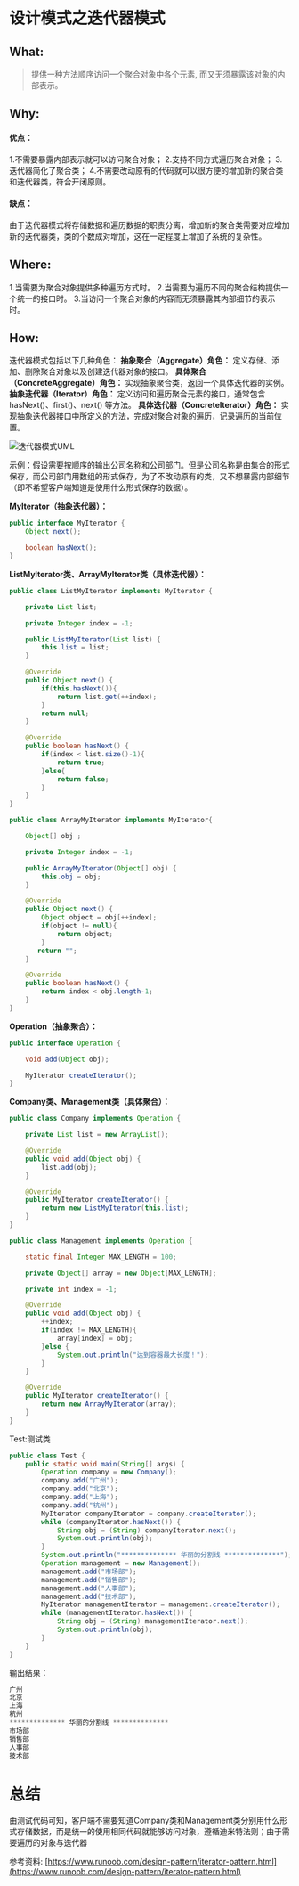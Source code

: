 # 设计模式之迭代器模式
## What:
>提供一种方法顺序访问一个聚合对象中各个元素, 而又无须暴露该对象的内部表示。



## Why:
#### 优点：
1.不需要暴露内部表示就可以访问聚合对象；
2.支持不同方式遍历聚合对象；
3.迭代器简化了聚合类；
4.不需要改动原有的代码就可以很方便的增加新的聚合类和迭代器类，符合开闭原则。

#### 缺点：
由于迭代器模式将存储数据和遍历数据的职责分离，增加新的聚合类需要对应增加新的迭代器类，类的个数成对增加，这在一定程度上增加了系统的复杂性。

## Where:
1.当需要为聚合对象提供多种遍历方式时。
2.当需要为遍历不同的聚合结构提供一个统一的接口时。
3.当访问一个聚合对象的内容而无须暴露其内部细节的表示时。

## How:

迭代器模式包括以下几种角色：
**抽象聚合（Aggregate）角色：** 定义存储、添加、删除聚合对象以及创建迭代器对象的接口。
**具体聚合（ConcreteAggregate）角色：** 实现抽象聚合类，返回一个具体迭代器的实例。
**抽象迭代器（Iterator）角色：** 定义访问和遍历聚合元素的接口，通常包含 hasNext()、first()、next() 等方法。
**具体迭代器（Concretelterator）角色：** 实现抽象迭代器接口中所定义的方法，完成对聚合对象的遍历，记录遍历的当前位置。

![迭代器模式UML](https://raw.githubusercontent.com/MuggleLee/PicGo/master/%E8%AE%BE%E8%AE%A1%E6%A8%A1%E5%BC%8F/%E8%BF%AD%E4%BB%A3%E5%99%A8%E6%A8%A1%E5%BC%8F/IteratorPattern.png)

示例：假设需要按顺序的输出公司名称和公司部门。但是公司名称是由集合的形式保存，而公司部门用数组的形式保存，为了不改动原有的类，又不想暴露内部细节（即不希望客户端知道是使用什么形式保存的数据）。

**MyIterator（抽象迭代器）：**
```java
public interface MyIterator {
    Object next();

    boolean hasNext();
}
```
**ListMyIterator类、ArrayMyIterator类（具体迭代器）：**
```java
public class ListMyIterator implements MyIterator {

    private List list;

    private Integer index = -1;

    public ListMyIterator(List list) {
        this.list = list;
    }

    @Override
    public Object next() {
        if(this.hasNext()){
            return list.get(++index);
        }
        return null;
    }

    @Override
    public boolean hasNext() {
        if(index < list.size()-1){
            return true;
        }else{
            return false;
        }
    }
}

public class ArrayMyIterator implements MyIterator{

    Object[] obj ;

    private Integer index = -1;

    public ArrayMyIterator(Object[] obj) {
        this.obj = obj;
    }

    @Override
    public Object next() {
        Object object = obj[++index];
        if(object != null){
            return object;
        }
       return "";
    }

    @Override
    public boolean hasNext() {
        return index < obj.length-1;
    }
}
```
**Operation（抽象聚合）：**
```java
public interface Operation {

    void add(Object obj);

    MyIterator createIterator();
}
```

**Company类、Management类（具体聚合）：**
```java
public class Company implements Operation {

    private List list = new ArrayList();

    @Override
    public void add(Object obj) {
        list.add(obj);
    }

    @Override
    public MyIterator createIterator() {
        return new ListMyIterator(this.list);
    }
}

public class Management implements Operation {

    static final Integer MAX_LENGTH = 100;

    private Object[] array = new Object[MAX_LENGTH];

    private int index = -1;

    @Override
    public void add(Object obj) {
        ++index;
        if(index != MAX_LENGTH){
            array[index] = obj;
        }else {
            System.out.println("达到容器最大长度！");
        }
    }

    @Override
    public MyIterator createIterator() {
        return new ArrayMyIterator(array);
    }
}
```
Test:测试类
```java
public class Test {
    public static void main(String[] args) {
        Operation company = new Company();
        company.add("广州");
        company.add("北京");
        company.add("上海");
        company.add("杭州");
        MyIterator companyIterator = company.createIterator();
        while (companyIterator.hasNext()) {
            String obj = (String) companyIterator.next();
            System.out.println(obj);
        }
        System.out.println("************** 华丽的分割线 **************");
        Operation management = new Management();
        management.add("市场部");
        management.add("销售部");
        management.add("人事部");
        management.add("技术部");
        MyIterator managementIterator = management.createIterator();
        while (managementIterator.hasNext()) {
            String obj = (String) managementIterator.next();
            System.out.println(obj);
        }
    }
}
```
输出结果：
```java
广州
北京
上海
杭州
************** 华丽的分割线 **************
市场部
销售部
人事部
技术部
```

# 总结
由测试代码可知，客户端不需要知道Company类和Management类分别用什么形式存储数据，而是统一的使用相同代码就能够访问对象，遵循迪米特法则；由于需要遍历的对象与迭代器

参考资料:
[https://www.runoob.com/design-pattern/iterator-pattern.html](https://www.runoob.com/design-pattern/iterator-pattern.html)

